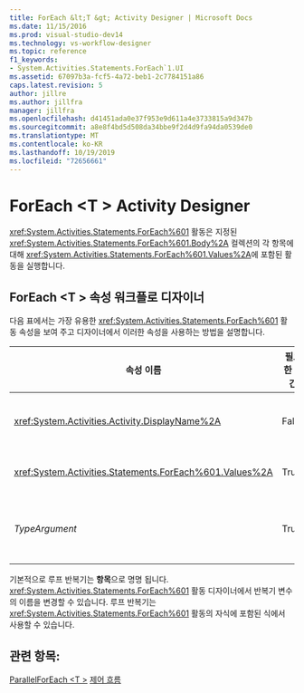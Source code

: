 ```yaml
---
title: ForEach &lt;T &gt; Activity Designer | Microsoft Docs
ms.date: 11/15/2016
ms.prod: visual-studio-dev14
ms.technology: vs-workflow-designer
ms.topic: reference
f1_keywords:
- System.Activities.Statements.ForEach`1.UI
ms.assetid: 67097b3a-fcf5-4a72-beb1-2c7784151a86
caps.latest.revision: 5
author: jillre
ms.author: jillfra
manager: jillfra
ms.openlocfilehash: d41451ada0e37f953e9d611a4e3733815a9d347b
ms.sourcegitcommit: a8e8f4bd5d508da34bbe9f2d4d9fa94da0539de0
ms.translationtype: MT
ms.contentlocale: ko-KR
ms.lasthandoff: 10/19/2019
ms.locfileid: "72656661"
---
```

# <a name="foreachlttgt-activity-designer"></a>ForEach &lt;T &gt; Activity Designer
<xref:System.Activities.Statements.ForEach%601> 활동은 지정된 <xref:System.Activities.Statements.ForEach%601.Body%2A> 컬렉션의 각 항목에 대해 <xref:System.Activities.Statements.ForEach%601.Values%2A>에 포함된 활동을 실행합니다.

## <a name="foreacht-properties-in-the-workflow-designer"></a>ForEach \<T > 속성 워크플로 디자이너
 다음 표에서는 가장 유용한 <xref:System.Activities.Statements.ForEach%601> 활동 속성을 보여 주고 디자이너에서 이러한 속성을 사용하는 방법을 설명합니다.

|속성 이름|필요한 공간|사용 현황|
|-------------------|--------------|-----------|
|<xref:System.Activities.Activity.DisplayName%2A>|False|<xref:System.Activities.Statements.ForEach%601> 활동의 이름입니다. 기본값은 ForEach \<Int32 >입니다. <xref:System.Activities.Activity.DisplayName%2A> 값은 꼭 필요하지 않더라도 사용하는 것이 좋습니다.|
|<xref:System.Activities.Statements.ForEach%601.Values%2A>|True|반복할 항목의 컬렉션입니다. @No__t_0 설정 하려면 **ForEach \<T >** 활동 디자이너의 **값** 상자 또는 속성 표에 [!INCLUDE[vbprvb](../includes/vbprvb-md.md)] 식을 입력 합니다.|
|*TypeArgument*|True|제네릭 매개 변수 *t*로 지정 된 <xref:System.Activities.Statements.ForEach%601.Values%2A> 컬렉션에 있는 항목의 형식입니다. 기본적으로 *Typeargument* 는 **Int32**로 설정 됩니다. 유형을 변경 하려면 속성 표에서 *Typeargument* 콤보 상자의 값을 변경 합니다.|

 기본적으로 루프 반복기는 **항목**으로 명명 됩니다. <xref:System.Activities.Statements.ForEach%601> 활동 디자이너에서 반복기 변수의 이름을 변경할 수 있습니다. 루프 반복기는 <xref:System.Activities.Statements.ForEach%601> 활동의 자식에 포함된 식에서 사용할 수 있습니다.

## <a name="see-also"></a>관련 항목:
 [ParallelForEach \<T >](../workflow-designer/parallelforeach-t-activity-designer.md) [제어 흐름](../workflow-designer/control-flow-activity-designers.md)